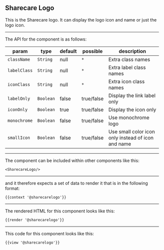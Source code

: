 ## Sharecare Logo

This is the Sharecare logo.  It can display the logo icon and name or just the logo icon.

-----
The API for the component is as follows:

| param         | type          | default       | possible      | description           |
|---            |---            |---            |---            |---                    |
| `className`   | `String`      | null          | `*`           | Extra class names |
| `labelClass`  | `String`      | null          | `*`           | Extra label class names |
| `iconClass`   | `String`      | null          | `*`           | Extra icon class names |
| `labelOnly`   | `Boolean`     | false         | true/false    | Display the link label only |
| `iconOnly`    | `Boolean`     | true          | true/false    | Display the icon only |
| `monochrome`  | `Boolean`     | false         | true/false    | Use monochrome logo |
| `smallIcon`   | `Boolean`     | false         | true/false    | Use small color icon only instead of icon and name |

-----
The component can be included within other components like this:

```
<SharecareLogo/>
```

-----
and it therefore expects a set of data to render it that is in the following format:

```
{{context '@sharecarelogo'}}
```

-----
The rendered HTML for this component looks like this:

```
{{render '@sharecarelogo'}}
```

-----
This code for this component looks like this:

```
{{view '@sharecarelogo'}}
```
